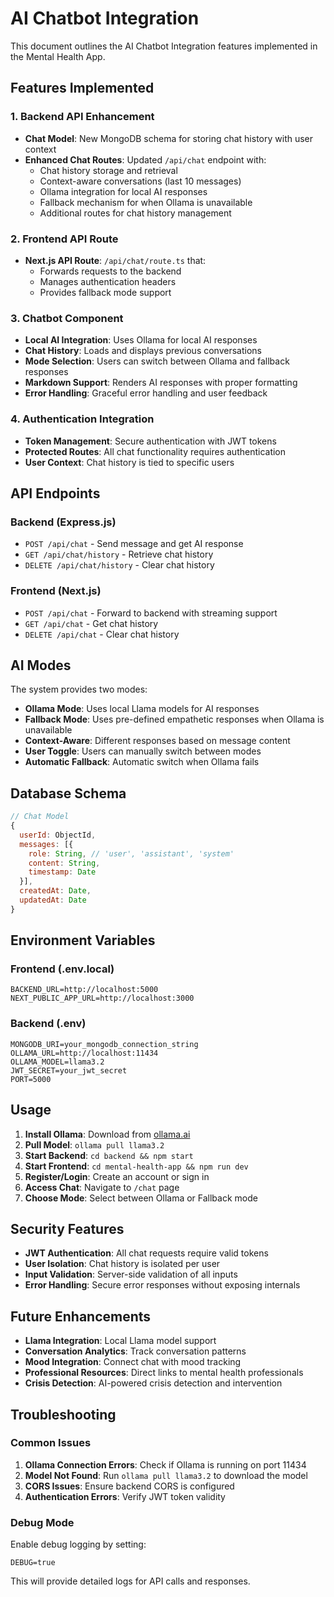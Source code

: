 # AI Chatbot Integration

This document outlines the AI Chatbot Integration features implemented in the Mental Health App.

## Features Implemented

### 1. Backend API Enhancement
- **Chat Model**: New MongoDB schema for storing chat history with user context
- **Enhanced Chat Routes**: Updated `/api/chat` endpoint with:
  - Chat history storage and retrieval
  - Context-aware conversations (last 10 messages)
  - Ollama integration for local AI responses
  - Fallback mechanism for when Ollama is unavailable
  - Additional routes for chat history management

### 2. Frontend API Route
- **Next.js API Route**: `/api/chat/route.ts` that:
  - Forwards requests to the backend
  - Manages authentication headers
  - Provides fallback mode support

### 3. Chatbot Component
- **Local AI Integration**: Uses Ollama for local AI responses
- **Chat History**: Loads and displays previous conversations
- **Mode Selection**: Users can switch between Ollama and fallback responses
- **Markdown Support**: Renders AI responses with proper formatting
- **Error Handling**: Graceful error handling and user feedback

### 4. Authentication Integration
- **Token Management**: Secure authentication with JWT tokens
- **Protected Routes**: All chat functionality requires authentication
- **User Context**: Chat history is tied to specific users

## API Endpoints

### Backend (Express.js)
- `POST /api/chat` - Send message and get AI response
- `GET /api/chat/history` - Retrieve chat history
- `DELETE /api/chat/history` - Clear chat history

### Frontend (Next.js)
- `POST /api/chat` - Forward to backend with streaming support
- `GET /api/chat` - Get chat history
- `DELETE /api/chat` - Clear chat history

## AI Modes

The system provides two modes:
- **Ollama Mode**: Uses local Llama models for AI responses
- **Fallback Mode**: Uses pre-defined empathetic responses when Ollama is unavailable
- **Context-Aware**: Different responses based on message content
- **User Toggle**: Users can manually switch between modes
- **Automatic Fallback**: Automatic switch when Ollama fails

## Database Schema

```javascript
// Chat Model
{
  userId: ObjectId,
  messages: [{
    role: String, // 'user', 'assistant', 'system'
    content: String,
    timestamp: Date
  }],
  createdAt: Date,
  updatedAt: Date
}
```

## Environment Variables

### Frontend (.env.local)
```
BACKEND_URL=http://localhost:5000
NEXT_PUBLIC_APP_URL=http://localhost:3000
```

### Backend (.env)
```
MONGODB_URI=your_mongodb_connection_string
OLLAMA_URL=http://localhost:11434
OLLAMA_MODEL=llama3.2
JWT_SECRET=your_jwt_secret
PORT=5000
```

## Usage

1. **Install Ollama**: Download from [ollama.ai](https://ollama.ai/)
2. **Pull Model**: `ollama pull llama3.2`
3. **Start Backend**: `cd backend && npm start`
4. **Start Frontend**: `cd mental-health-app && npm run dev`
5. **Register/Login**: Create an account or sign in
6. **Access Chat**: Navigate to `/chat` page
7. **Choose Mode**: Select between Ollama or Fallback mode

## Security Features

- **JWT Authentication**: All chat requests require valid tokens
- **User Isolation**: Chat history is isolated per user
- **Input Validation**: Server-side validation of all inputs
- **Error Handling**: Secure error responses without exposing internals

## Future Enhancements

- **Llama Integration**: Local Llama model support
- **Conversation Analytics**: Track conversation patterns
- **Mood Integration**: Connect chat with mood tracking
- **Professional Resources**: Direct links to mental health professionals
- **Crisis Detection**: AI-powered crisis detection and intervention

## Troubleshooting

### Common Issues

1. **Ollama Connection Errors**: Check if Ollama is running on port 11434
2. **Model Not Found**: Run `ollama pull llama3.2` to download the model
3. **CORS Issues**: Ensure backend CORS is configured
4. **Authentication Errors**: Verify JWT token validity

### Debug Mode

Enable debug logging by setting:
```
DEBUG=true
```

This will provide detailed logs for API calls and responses. 